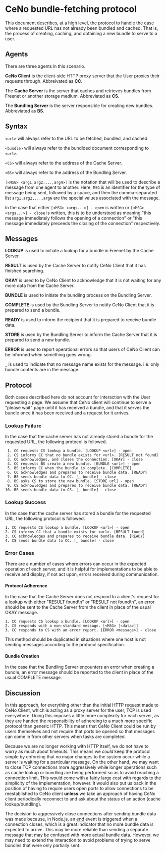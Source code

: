 # CeNo bundle-fetching protocol

This document describes, at a high level, the protocol to handle the case where a requested URL
has not already been bundled and cached.  That is, the process of creating, caching, and obtaining
a new bundle to serve to a user.

## Agents

There are three agents in this scenario.

**CeNo Client** is the client-side HTTP proxy server that the User proxies their requests through. Abbreivated as **CC**.

The **Cache Server** is the server that caches and retrieves bundles from Freenet or another storage medium. Abbreviated as **CS**.

The **Bundling Server** is the server responsible for creating new bundles. Abbreviated as **BS**.

## Syntax

`<url>` will always refer to the URL to be fetched, bundled, and cached.

`<bundle>` will always refer to the bundlded document corresponding to `<url>`.

`<CS>` will always refer to the address of the Cache Server.

`<BS>` will always refer to the address of the Bundling Server.

`[<MSG> <arg1,arg2,...,argN>]` is the notation that will be used to describe a message from one agent to another. Here,
`MSG` is an identifier for the type of message being sent, followed by a space, and then the comma-separated list
`arg1,arg2,...,argN` are the special values associated with the message.

In the case that either `[<MSG> <args...>] - open` is written or `[<MSG> <args...>] - close` is written, this is to be
understood as meaning "this message immediately follows the opening of a connection" or "this message immediately
preceeds the closing of the connection" respectively.

## Messages

**LOOKUP** is used to initiate a lookup for a bundle in Freenet by the Cache Server.

**RESULT** is used by the Cache Server to notify CeNo Client that it has finished searching.

**OKAY** is used to by CeNo Client to acknowledge that it is not waiting for any more data from the Cache Server.

**BUNDLE** is used to initiate the bundling process on the Bundling Server.

**COMPLETE** is used by the Bundling Server to notify CeNo Client that it is prepared to send a bundle.

**READY** is used to inform the recipient that it is prepared to receive bundle data.

**STORE** is used by the Bundling Server to inform the Cache Server that it is prepared to send a new bundle.

**ERROR** is used to report operational errors so that users of CeNo Client can be informed when something goes wrong.

**_** is used to indicate that no message name exists for the message. i.e. only bundle contents are in the message.

## Protocol

Both cases described here do not account for interaction with the User requesting a page. We assume that CeNo client
will continue to serve a "please wait" page until it has received a bundle, and that it serves the bundle once it has
been received and a request for it arrives.

### Lookup Failure

In the case that the cache server has not already stored a bundle for the requested URL, the following protocol is
followed.

```
 1. CC requests CS lookup a bundle. [LOOKUP <url>] - open
 2. CS informs CC that no bundle exists for <url>. [RESULT not found]
 3. CC acknowledges, and closes the connection. [OKAY] - close
 4. CC requests BS create a new bundle. [BUNDLE <url>] - open
 5. BS informs CC when the bundle is complete. [COMPLETE]
 6. CC acknowledges and prepares to receive bundle data. [READY]
 7. BS sends bundle data to CC. [_ bundle] - close
 8. BS asks CS to store the new bundle. [STORE url] - open
 9. CS acknowledges and prepares to receive bundle data. [READY]
10. BS sends bundle data to CS. [_ bundle] - close
```

### Lookup Success

In the case that the cache server has stored a bundle for the requested URL, the following protocol is followed.

```
1. CC requests CS lookup a bundle. [LOOKUP <url>] - open
2. CS informs CC that a bundle exists for <url>. [RESULT found]
3. CC acknowledges and prepares to receive bundle data. [READY]
4. CS sends bundle data to CC. [_ bundle] - close
```

### Error Cases

There are a number of cases where errors can occur in the expected operation of each server, and it is helpful for implementations to be able to receive and display, if not act upon, errors received during communication.

#### Protocol Adherence

In the case that the Cache Server does not respond to a client's request for a lookup with either "RESULT found\n" or "RESULT not found\n", an error should be sent to the Cache Server from the client in place of the usual OKAY message.

```
1. CC requests CS lookup a bundle. [LOOKUP <url>] - open
2. CS responds with a non-standard message. [<MSG> [<data>]]
3. CC responds to CS with an error report. [ERROR <message>] - close
```

This method should be duplicated in situations where one host is not sending messages according to the protocol specification.

#### Bundle Creation

In the case that the Bundling Server encounters an error when creating a bundle, an error message should be reported to the client in place of the usual COMPLETE message.

## Discussion

In this approach, for everything other than the initial HTTP request made to CeNo Client, which is acting as a proxy
server for the user, TCP is used everywhere.  Doing this imposes a little more complexity for each server, as they are
handed the responsibility of adhereing to a much more specific protocol than generic HTTP.  This means that CeNo Client
could be run by users themselves and not require that ports be opened so that messages can come in from other servers
when tasks are completed.

Because we are no longer working with HTTP itself, we do not have to worry as much about timeouts.  This means we
_could_ keep the protocol simple by enforcing that no major changes to the system occur while a server is waiting for a
particular message. On the other hand, we may want to close TCP connections more aggressively while longer operations
such as cache lookup or bundling are being performed so as to avoid reaching a connection limit.  This would come with a
fairly large cost with regards to the simplicity of the implementation, however.  It would also put us back in the
position of having to require users open ports to allow connections to be reestablished to CeNo client **unless** we
take an approach of having CeNo client periodically reconnect to and ask about the status of an action (cache
lookup/bundling).

The decision to aggressively close connections after sending bundle data was made because, in Node.js, an
[end](http://nodejs.org/api/net.html#net_event_end) event is triggered when a connection closes, which is a great
indicator that no more bundle data is expected to arrive. This may be more reliable than sending a separate message that
may be confused with more actual bundle data.  However, we may need to extend the interaction to avoid problems of
trying to serve bundles that were only partially sent.
